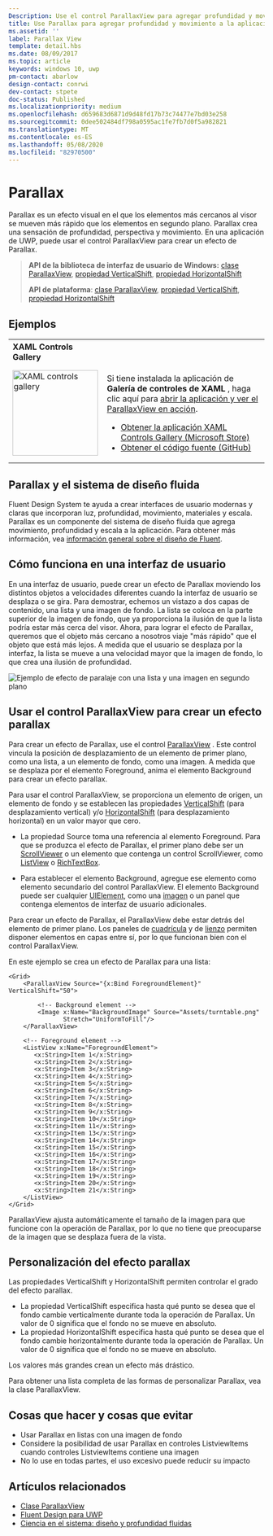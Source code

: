 ```yaml
---
Description: Use el control ParallaxView para agregar profundidad y movimiento a la aplicación.
title: Use Parallax para agregar profundidad y movimiento a la aplicación.
ms.assetid: ''
label: Parallax View
template: detail.hbs
ms.date: 08/09/2017
ms.topic: article
keywords: windows 10, uwp
pm-contact: abarlow
design-contact: conrwi
dev-contact: stpete
doc-status: Published
ms.localizationpriority: medium
ms.openlocfilehash: d659683d6871d9d48fd17b73c74477e7bd03e258
ms.sourcegitcommit: 0dee502484df798a0595ac1fe7fb7d0f5a982821
ms.translationtype: MT
ms.contentlocale: es-ES
ms.lasthandoff: 05/08/2020
ms.locfileid: "82970500"
---
```

# <a name="parallax"></a>Parallax

Parallax es un efecto visual en el que los elementos más cercanos al visor se mueven más rápido que los elementos en segundo plano. Parallax crea una sensación de profundidad, perspectiva y movimiento. En una aplicación de UWP, puede usar el control ParallaxView para crear un efecto de Parallax.  

> **API de la biblioteca de interfaz de usuario de Windows:** [clase ParallaxView](/uwp/api/Microsoft.UI.Xaml.Controls.Parallaxview), [propiedad VerticalShift](/uwp/api/Microsoft.UI.Xaml.Controls.Parallaxview.VerticalShift), [propiedad HorizontalShift](/uwp/api/Microsoft.UI.Xaml.Controls.Parallaxview.HorizontalShift)
>
> **API de plataforma**: [clase ParallaxView](/uwp/api/Windows.UI.Xaml.Controls.Parallaxview), [propiedad VerticalShift](/uwp/api/Windows.UI.Xaml.Controls.Parallaxview.VerticalShift), [propiedad HorizontalShift](/uwp/api/Windows.UI.Xaml.Controls.Parallaxview.HorizontalShift)

## <a name="examples"></a>Ejemplos

<table>
<th align="left">XAML Controls Gallery<th>
<tr>
<td><img src="images/xaml-controls-gallery-app-icon.png" alt="XAML controls gallery" width="168"></img></td>
<td>
    <p>Si tiene instalada la aplicación de <strong style="font-weight: semi-bold">Galería de controles de XAML</strong> , haga clic aquí para <a href="xamlcontrolsgallery:/item/ParallaxView">abrir la aplicación y ver el ParallaxView en acción</a>.</p>
    <ul>
    <li><a href="https://www.microsoft.com/store/productId/9MSVH128X2ZT">Obtener la aplicación XAML Controls Gallery (Microsoft Store)</a></li>
    <li><a href="https://github.com/Microsoft/Xaml-Controls-Gallery">Obtener el código fuente (GitHub)</a></li>
    </ul>
</td>
</tr>
</table>

## <a name="parallax-and-the-fluent-design-system"></a>Parallax y el sistema de diseño fluida

 Fluent Design System te ayuda a crear interfaces de usuario modernas y claras que incorporan luz, profundidad, movimiento, materiales y escala. Parallax es un componente del sistema de diseño fluida que agrega movimiento, profundidad y escala a la aplicación. Para obtener más información, vea [información general sobre el diseño de Fluent](/windows/apps/fluent-design-system).

## <a name="how-it-works-in-a-user-interface"></a>Cómo funciona en una interfaz de usuario

En una interfaz de usuario, puede crear un efecto de Parallax moviendo los distintos objetos a velocidades diferentes cuando la interfaz de usuario se desplaza o se gira. <!-- Parallax is an important tool in adding depth to applications along with other techniques like transition animations, perspective tilt, and layering. --> Para demostrar, echemos un vistazo a dos capas de contenido, una lista y una imagen de fondo.  La lista se coloca en la parte superior de la imagen de fondo, que ya proporciona la ilusión de que la lista podría estar más cerca del visor.  Ahora, para lograr el efecto de Parallax, queremos que el objeto más cercano a nosotros viaje "más rápido" que el objeto que está más lejos.  A medida que el usuario se desplaza por la interfaz, la lista se mueve a una velocidad mayor que la imagen de fondo, lo que crea una ilusión de profundidad.

 ![Ejemplo de efecto de paralaje con una lista y una imagen en segundo plano](images/_Parallax_v2.gif)

 
## <a name="using-the-parallaxview-control-to-create-a-parallax-effect"></a>Usar el control ParallaxView para crear un efecto parallax

Para crear un efecto de Parallax, use el control [ParallaxView](https://docs.microsoft.com/uwp/api/Windows.UI.Xaml.Controls.Parallaxview) . Este control vincula la posición de desplazamiento de un elemento de primer plano, como una lista, a un elemento de fondo, como una imagen. A medida que se desplaza por el elemento Foreground, anima el elemento Background para crear un efecto parallax. 

Para usar el control ParallaxView, se proporciona un elemento de origen, un elemento de fondo y se establecen las propiedades [VerticalShift](https://docs.microsoft.com/uwp/api/Windows.UI.Xaml.Controls.Parallaxview.VerticalShift) (para desplazamiento vertical) y/o [HorizontalShift](https://docs.microsoft.com/uwp/api/Windows.UI.Xaml.Controls.Parallaxview.HorizontalShift) (para desplazamiento horizontal) en un valor mayor que cero. 
* La propiedad Source toma una referencia al elemento Foreground. Para que se produzca el efecto de Parallax, el primer plano debe ser un [ScrollViewer](https://docs.microsoft.com/uwp/api/Windows.UI.Xaml.Controls.ScrollViewer) o un elemento que contenga un control ScrollViewer, como [ListView](https://docs.microsoft.com/uwp/api/windows.ui.xaml.controls.listview) o [RichTextBox](https://docs.microsoft.com/uwp/api/Windows.UI.Xaml.Controls.RichEditBox). 

* Para establecer el elemento Background, agregue ese elemento como elemento secundario del control ParallaxView. El elemento Background puede ser cualquier [UIElement](https://docs.microsoft.com/uwp/api/windows.ui.xaml.uielement), como una [imagen](https://docs.microsoft.com/uwp/api/Windows.UI.Xaml.Controls.Image) o un panel que contenga elementos de interfaz de usuario adicionales. 

Para crear un efecto de Parallax, el ParallaxView debe estar detrás del elemento de primer plano. Los paneles de [cuadrícula](https://docs.microsoft.com/uwp/api/windows.ui.xaml.controls.grid) y de [lienzo](https://docs.microsoft.com/uwp/api/windows.ui.xaml.controls.canvas) permiten disponer elementos en capas entre sí, por lo que funcionan bien con el control ParallaxView.  

En este ejemplo se crea un efecto de Parallax para una lista:
 
```xaml
<Grid>
    <ParallaxView Source="{x:Bind ForegroundElement}" VerticalShift="50"> 
    
        <!-- Background element --> 
        <Image x:Name="BackgroundImage" Source="Assets/turntable.png"
               Stretch="UniformToFill"/>
    </ParallaxView>
    
    <!-- Foreground element -->
    <ListView x:Name="ForegroundElement">
       <x:String>Item 1</x:String> 
       <x:String>Item 2</x:String> 
       <x:String>Item 3</x:String> 
       <x:String>Item 4</x:String> 
       <x:String>Item 5</x:String>     
       <x:String>Item 6</x:String> 
       <x:String>Item 7</x:String> 
       <x:String>Item 8</x:String> 
       <x:String>Item 9</x:String> 
       <x:String>Item 10</x:String>     
       <x:String>Item 11</x:String> 
       <x:String>Item 13</x:String> 
       <x:String>Item 14</x:String> 
       <x:String>Item 15</x:String> 
       <x:String>Item 16</x:String>     
       <x:String>Item 17</x:String> 
       <x:String>Item 18</x:String> 
       <x:String>Item 19</x:String> 
       <x:String>Item 20</x:String> 
       <x:String>Item 21</x:String>        
    </ListView>
</Grid>
```    

ParallaxView ajusta automáticamente el tamaño de la imagen para que funcione con la operación de Parallax, por lo que no tiene que preocuparse de la imagen que se desplaza fuera de la vista.

## <a name="customizing-the-parallax-effect"></a>Personalización del efecto parallax 

Las propiedades VerticalShift y HorizontalShift permiten controlar el grado del efecto parallax.

* La propiedad VerticalShift especifica hasta qué punto se desea que el fondo cambie verticalmente durante toda la operación de Parallax. Un valor de 0 significa que el fondo no se mueve en absoluto.
* La propiedad HorizontalShift especifica hasta qué punto se desea que el fondo cambie horizontalmente durante toda la operación de Parallax. Un valor de 0 significa que el fondo no se mueve en absoluto.

Los valores más grandes crean un efecto más drástico. 

Para obtener una lista completa de las formas de personalizar Parallax, vea la clase ParallaxView. 

## <a name="dos-and-donts"></a>Cosas que hacer y cosas que evitar

- Usar Parallax en listas con una imagen de fondo
- Considere la posibilidad de usar Parallax en controles ListviewItems cuando controles ListviewItems contiene una imagen
- No lo use en todas partes, el uso excesivo puede reducir su impacto

## <a name="related-articles"></a>Artículos relacionados

- [Clase ParallaxView](https://docs.microsoft.com/uwp/api/Windows.UI.Xaml.Controls.Parallaxview) 
- [Fluent Design para UWP](/windows/apps/fluent-design-system)
- [Ciencia en el sistema: diseño y profundidad fluidas](https://medium.com/microsoft-design/science-in-the-system-fluent-design-and-depth-fb6d0f23a53f)
